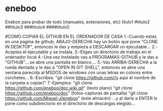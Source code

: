 # eneboo
Eneboo para probar de todo (manuales, extensiones, etc)
titulo1
#titulo2
##titulo3
###titulo4
####titulo5

#COMO COPIAR EL GITHUB EN EL ORDENADOR DE CASA
1.-Cuando estas en una pagina de github, ABAJO-DERECHA hay un botón que pone "CLONE IN DESKTOP", entonces le das y empieza a DESCARGAR un ejecutable...
2.-Aceptas el ejecutable y se instala.
3.-Eliges un directorio de trabajo en el ordenador local
4.-Una vez instalado vas a PROGRAMAS-GITHUB y le das a "GITHUB"....se abre una pantalla en blanco....
5.-Vas ARRIBA-DERECHA a la rueda dentada y le das a "OPEN IN GIT SHELL", entonces se abre una ventana parecida al MSDOS de windows con unas letras en colores entre corchetes...
6.-Escribes: "git clone https://github.com/(y aqui el nombre de la carpeta a copiar)"
7.-Ejemplos: 
"git clone https://github.com/eneboo/doc.wiki.git" (texto plano)
"git clone https://github.com/eneboo/doc" (fotos-capturas de pantalla)
"git clone https://github.com/Miguel-J/eneboo" (este almacén)
...y al darle a ENTER lo pone como subdirectorio en el directorio de descargas elegido...
